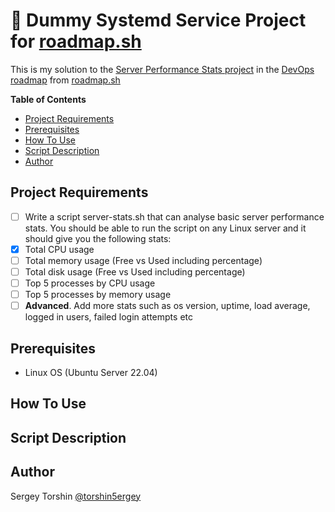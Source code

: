 # 🤖 Dummy Systemd Service Project for [roadmap.sh](https://roadmap.sh/)

This is my solution to the [Server Performance Stats project](https://roadmap.sh/projects/server-stats) in the [DevOps roadmap](https://roadmap.sh/devops) from [roadmap.sh](https://roadmap.sh/)

**Table of Contents**
- [Project Requirements](#project-requirements)
- [Prerequisites](#prerequisites)
- [How To Use](#how-to-use)
- [Script Description](#script-description)
- [Author](#author)

## Project Requirements

- [ ] Write a script server-stats.sh that can analyse basic server performance stats. You should be able to run the script on any Linux server and it should give you the following stats:
- [x] Total CPU usage
- [ ] Total memory usage (Free vs Used including percentage)
- [ ] Total disk usage (Free vs Used including percentage)
- [ ] Top 5 processes by CPU usage
- [ ] Top 5 processes by memory usage
- [ ] **Advanced**. Add more stats such as os version, uptime, load average, logged in users, failed login attempts etc

## Prerequisites

- Linux OS (Ubuntu Server 22.04)

## How To Use

## Script Description

## Author

Sergey Torshin [@torshin5ergey](https://github.com/torshin5ergey)
